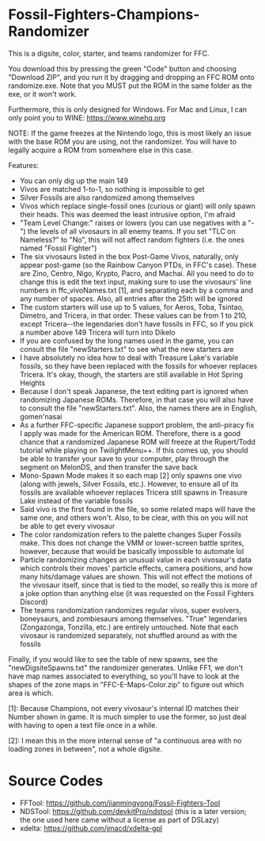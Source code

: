 # Fossil-Fighters-Champions-Randomizer
This is a digsite, color, starter, and teams randomizer for FFC.

You download this by pressing the green "Code" button and choosing "Download ZIP", and
you run it by dragging and dropping an FFC ROM onto randomize.exe. Note that you MUST put
the ROM in the same folder as the exe, or it won't work.

Furthermore, this is only designed for Windows. For Mac and Linux, I can only point you to
WINE: https://www.winehq.org

NOTE: If the game freezes at the Nintendo logo, this is most likely an issue with the
base ROM you are using, not the randomizer. You will have to legally acquire a ROM from
somewhere else in this case.

Features:
- You can only dig up the main 149
- Vivos are matched 1-to-1, so nothing is impossible to get
- Silver Fossils are also randomized among themselves
- Vivos which replace single-fossil ones (curious or giant) will only spawn their heads. This
  was deemed the least intrusive option, I'm afraid
- "Team Level Change:" raises or lowers (you can use negatives with a "-") the levels of all
  vivosaurs in all enemy teams. If you set "TLC on Nameless?" to "No", this will not affect
  random fighters (i.e. the ones named "Fossil Fighter")
- The six vivosaurs listed in the box Post-Game Vivos, naturally, only appear post-game (so
  the Rainbow Canyon PTDs, in FFC's case). These are Zino, Centro, Nigo, Krypto, Pacro, and
  Machai. All you need to do to change this is edit the text input, making sure to use the
  vivosaurs' line numbers in ffc_vivoNames.txt [1], and separating each by a comma and any
  number of spaces. Also, all entries after the 25th will be ignored
- The custom starters will use up to 5 values, for Aeros, Toba, Tsintao, Dimetro, and
  Tricera, in that order. These values can be from 1 to 210, except Tricera--the legendaries
  don't have fossils in FFC, so if you pick a number above 149 Tricera will turn into Dikelo
- If you are confused by the long names used in the game, you can consult the file
  "newStarters.txt" to see what the new starters are
- I have absolutely no idea how to deal with Treasure Lake's variable fossils, so they have
  been replaced with the fossils for whoever replaces Tricera. It's okay, though, the
  starters are still available in Hot Spring Heights
- Because I don't speak Japanese, the text editing part is ignored when randomizing Japanese
  ROMs. Therefore, in that case you will also have to consult the file "newStarters.txt". Also,
  the names there are in English, gomen'nasai
- As a further FFC-specific Japanese support problem, the anti-piracy fix I apply was made for
  the American ROM. Therefore, there is a good chance that a randomized Japanese ROM will freeze
  at the Rupert/Todd tutorial while playing on TwilightMenu++. If this comes up, you should be
  able to transfer your save to your computer, play through the segment on MelonDS, and then
  transfer the save back
- Mono-Spawn Mode makes it so each map [2] only spawns one vivo (along with jewels, Silver
  Fossils, etc.). However, to ensure all of its fossils are available whoever replaces
  Tricera still spawns in Treasure Lake instead of the variable fossils
- Said vivo is the first found in the file, so some related maps will have the same one, and
  others won't. Also, to be clear, with this on you will not be able to get every vivosaur
- The color randomization refers to the palette changes Super Fossils make. This does not
  change the VMM or lower-screen battle sprites, however, because that would be basically
  impossible to automate lol
- Particle randomizing changes an unusual value in each vivosaur's data which controls
  their moves' particle effects, camera positions, and how many hits/damage values are
  shown. This will not effect the motions of the vivosaur itself, since that is
  tied to the model, so really this is more of a joke option than anything else (it was
  requested on the Fossil Fighters Discord)
- The teams randomization randomizes regular vivos, super evolvers, boneysaurs, and
  zombiesaurs among themselves. "True" legendaries (Zongazonga, Tonzilla, etc.) are
  entirely untouched. Note that each vivosaur is randomized separately, not shuffled
  around as with the fossils
   
Finally, if you would like to see the table of new spawns, see the "newDigsiteSpawns.txt" the
randomizer generates. Unlike FF1, we don't have map names associated to everything, so
you'll have to look at the shapes of the zone maps in "FFC-E-Maps-Color.zip" to figure out
which area is which.

[1]: Because Champions, not every vivosaur's internal ID matches their Number shown in game.
It is much simpler to use the former, so just deal with having to open a text file once in 
a while.

[2]: I mean this in the more internal sense of "a continuous area with no loading zones in
between", not a whole digsite.

# Source Codes
- FFTool: https://github.com/jianmingyong/Fossil-Fighters-Tool
- NDSTool: https://github.com/devkitPro/ndstool (this is a later version; the one used here came without a license as part of DSLazy)
- xdelta: https://github.com/jmacd/xdelta-gpl

